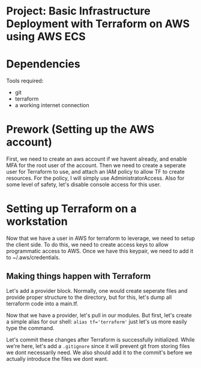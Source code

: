 # Project: Basic Infrastructure Deployment with Terraform on AWS using AWS ECS
# Dependencies
Tools required:
- git
- terraform
- a working internet connection

# Prework (Setting up the AWS account)
First, we need to create an aws account if we havent already, and enable MFA
for the root user of the account. Then we need to create a seperate user for
Terraform to use, and attach an IAM policy to allow TF to create resources.
For the policy, I will simply use AdministratorAccess. Also for some level of
safety, let's disable console access for this user.

# Setting up Terraform on a workstation
Now that we have a user in AWS for terraform to leverage, we need to setup the
client side. To do this, we need to create access keys to allow programmatic
access to AWS. Once we have this keypair, we need to add it to ~/.aws/credentials.

## Making things happen with Terraform
Let's add a provider block. Normally, one would create seperate files and provide proper
structure to the directory, but for this, let's dump all terraform code into a main.tf.

Now that we have a provider, let's pull in our modules. But first, let's create a simple alias
for our shell: `alias tf='terraform'` just let's us more easily type the command.

Let's commit these changes after Terraform is successfully initialized. While we're here, let's
add a `.gitignore` since it will prevent git from storing files we dont necessarily need. We also
should add it to the commit's before we actually introduce the files we dont want.


